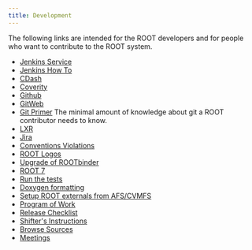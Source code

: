 ```yaml
---
title: Development
---
```


The following links are intended for the ROOT
developers and for people who want to contribute to the ROOT system.


  - [Jenkins Service](https://epsft-jenkins.cern.ch/view/ROOT/)
  - [Jenkins How To](jenkins_how_to)
  - [CDash](http://cdash.cern.ch/index.php?project=ROOT)
  - [Coverity](https://coverity.cern.ch/)
  - [Github](https://github.com/root-project/root)
  - [GitWeb](https://root.cern.ch/gitweb?p=root.git;a=summary)
  - [Git Primer](git_primer) The minimal amount of knowledge about git a ROOT contributor needs to know.
  - [LXR](https://root.cern.ch/lxr/)
  - [Jira](https://sft.its.cern.ch/jira/browse/ROOT/?selectedTab=com.atlassian.jira.jira-projects-plugin:summary-panel)
  - [Conventions Violations](https://root.cern.ch/root/nightly/codecheck/codecheck.html)
  - [ROOT Logos](https://root.cern.ch/img/logos/ROOT_Logo/)
  - [Upgrade of ROOTbinder](ROOTBinder)
  - [ROOT 7](root7)
  - [Run the tests](run_tests)
  - [Doxygen formatting](doxygen_formatting)
  - [Setup ROOT externals from AFS/CVMFS](root_externals)
  - [Program of Work](program_of_work)
  - [Release Checklist](release_checklist)
  - [Shifter's Instructions](shifters_instructions)
  - [Browse Sources](https://github.com/root-project/root)
  - [Meetings](meetings)
